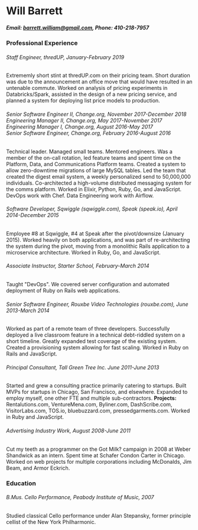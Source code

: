 # Will Barrett

##### <strong>Email</strong>: barrett.william@gmail.com, <strong>Phone</strong>: 410-218-7957

### Professional Experience

###### Staff Engineer, thredUP, January-February 2019
Extrememly short stint at thredUP.com on their pricing team. Short duration was due to the announcement an office move that would have resulted in an untenable commute. Worked on analysis of pricing experiments in Databricks/Spark, assisted in the design of a new pricing service, and planned a system for deploying list price models to production.

###### Senior Software Engineer II, Change.org, November 2017-December 2018<br/>Engineering Manager II, Change.org, May 2017-November 2017 <br />Engineering Manager I, Change.org, August 2016-May 2017 <br />Senior Software Engineer, Change.org, February 2016-August 2016
Technical leader. Managed small teams. Mentored engineers. Was a member of the on-call rotation, led feature teams and spent time on the Platform, Data, and Communications Platform teams. Created a system to allow zero-downtime migrations of large MySQL tables. Led the team that created the digest email system, a weekly personalized send to 50,000,000 individuals. Co-architected a high-volume distributed messaging system for the comms platform. Worked in Elixir, Python, Ruby, Go, and JavaScript. DevOps work with Chef. Data Engineering work with Airflow.

###### Software Developer, Sqwiggle (sqwiggle.com), Speak (speak.io), April 2014-December 2015
Employee #8 at Sqwiggle, #4 at Speak after the pivot/downsize (January 2015). Worked heavily on both applications, and was part of re-architecting the system during the pivot, moving from a monolithic Rails application to a microservice architecture. Worked in Ruby, Go, and JavaScript.

###### Associate Instructor, Starter School, February-March 2014
Taught "DevOps". We covered server configuration and automated deployment of Ruby on Rails web applications.

###### Senior Software Engineer, Rouxbe Video Technologies (rouxbe.com), June 2013-March 2014
Worked as part of a remote team of three developers. Successfully deployed a live classroom feature in a technical debt-riddled system on a short timeline. Greatly expanded test coverage of the existing system. Created a provisioning system allowing for fast scaling. Worked in Ruby on Rails and JavaScript.

###### Principal Consultant, Tall Green Tree Inc. June 2011-June 2013
Started and grew a consulting practice primarily catering to startups. Built MVPs for startups in Chicago, San Francisco, and elsewhere. Expanded to employ myself, one other FTE and multiple sub-contractors. **Projects:** Rentalutions.com, VentureMena.com, Byliner.com, DashScribe.com, VisitorLabs.com, TOS.io, bluebuzzard.com, pressedgarments.com. Worked in Ruby and JavaScript.

###### Advertising Industry Work, August 2008-June 2011
Cut my teeth as a programmer on the Got Milk? campaign in 2008 at Weber Shandwick as an intern. Spent time at Schafer Condon Carter in Chicago. Worked on web projects for multiple corporations including McDonalds, Jim Beam, and Armor Eckrich. 

### Education

###### B.Mus. Cello Performance, Peabody Institute of Music, 2007
Studied classical Cello performance under Alan Stepansky, former principle cellist of the New York Philharmonic.
